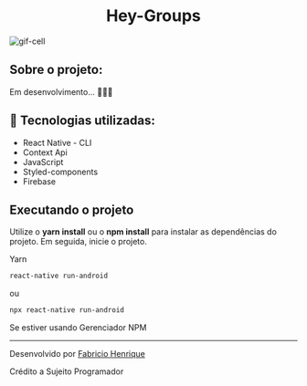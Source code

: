 
<h1 align="center">Hey-Groups</h1>


<img alt="gif-cell" src="https://github.com/fabricio-26/Hey-groups/blob/main/src/assets/HeyGrupos.png">

## Sobre o projeto:

Em desenvolvimento... 🚧🧑‍💻



## :rocket: Tecnologias utilizadas:

- React Native - CLI
- Context Api
- JavaScript
- Styled-components
- Firebase

## Executando o projeto

Utilize o **yarn install** ou o **npm install** para instalar as dependências do projeto.
Em seguida, inicie o projeto.

Yarn
```cl
react-native run-android
```
ou

```cl
npx react-native run-android
```

Se estiver usando Gerenciador NPM


---

Desenvolvido por [Fabricio Henrique](https://www.linkedin.com/in/fabricio-26/)

Crédito a Sujeito Programador
